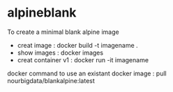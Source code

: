 # alpineblank
To create a minimal blank alpine image

- creat image : docker build -t imagename .
- show images : docker images
- creat container v1 : docker run -it imagename


docker command to use an existant docker image : pull nourbigdata/blankalpine:latest
